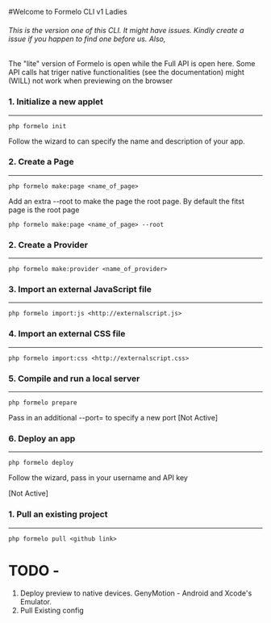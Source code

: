 #Welcome to Formelo CLI v1 Ladies

###### This is the version one of this CLI. It might have issues. Kindly create a issue if you happen to find one before us. Also,

The "lite" version of Formelo is open while the Full API is open here.
Some API calls hat triger native functionalities (see the documentation) might (WILL) not work when previewing on the browser


### 1. Initialize a new applet
---------------------------------------

    php formelo init

Follow the wizard to can specify the name and description of your app.


### 2. Create a Page
---------------------------------------

    php formelo make:page <name_of_page>

Add an extra --root to make the page the root page. By default the fitst page is the root page

    php formelo make:page <name_of_page> --root


### 2. Create a Provider
---------------------------------------

    php formelo make:provider <name_of_provider>


### 3. Import an external JavaScript file
---------------------------------------

    php formelo import:js <http://externalscript.js>


### 4. Import an external CSS file
---------------------------------------

    php formelo import:css <http://externalscript.css>


### 5. Compile and run a local server
---------------------------------------

    php formelo prepare

Pass in an additional --port=<PORT> to specify a new port  [Not Active]

### 6. Deploy an app
---------------------------------------

    php formelo deploy

Follow the wizard, pass in your username and API key


[Not Active]

### 1. Pull an existing project
---------------------------------------

    php formelo pull <github link>


# TODO -  

1. Deploy preview to native devices. GenyMotion - Android and Xcode's Emulator.
2. Pull Existing config





